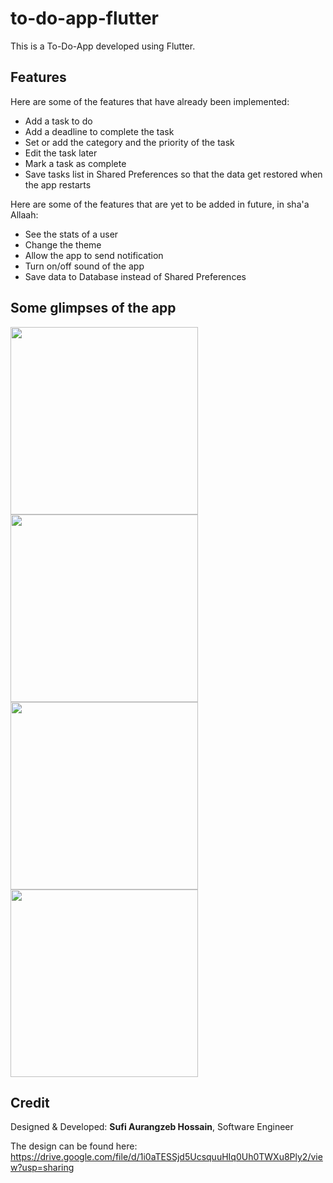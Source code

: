 # to-do-app-flutter
This is a To-Do-App developed using Flutter.

## Features
Here are some of the features that have already been implemented:
- Add a task to do
- Add a deadline to complete the task
- Set or add the category and the priority of the task
- Edit the task later
- Mark a task as complete
- Save tasks list in Shared Preferences so that the data get restored when the app restarts

Here are some of the features that are yet to be added in future, in sha'a Allaah:
- See the stats of a user
- Change the theme
- Allow the app to send notification
- Turn on/off sound of the app
- Save data to Database instead of Shared Preferences

## Some glimpses of the app

<img src='https://user-images.githubusercontent.com/74749697/215248969-0f485bf8-5b03-4bda-95d9-f7ad319bfc27.jpg' width='300' />
<img src='https://user-images.githubusercontent.com/74749697/215248970-9971f62d-4fa0-4c90-a17e-d9b666922e66.jpg' width='300' />
<img src='https://user-images.githubusercontent.com/74749697/215248972-3399fdef-1185-44ae-b9d2-bbc9322dbbcf.jpg' width='300' />
<img src='https://user-images.githubusercontent.com/74749697/215248973-af671471-122c-4106-a2da-89440fe33056.jpg' width='300' />

## Credit
Designed & Developed: **Sufi Aurangzeb Hossain**, Software Engineer

The design can be found here: https://drive.google.com/file/d/1i0aTESSjd5UcsquuHIq0Uh0TWXu8Ply2/view?usp=sharing
